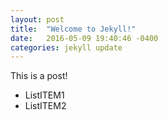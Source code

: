 ```yaml
---
layout: post
title:  "Welcome to Jekyll!"
date:   2016-05-09 19:40:46 -0400
categories: jekyll update
---
```

This is a post!
- ListITEM1
- ListITEM2
